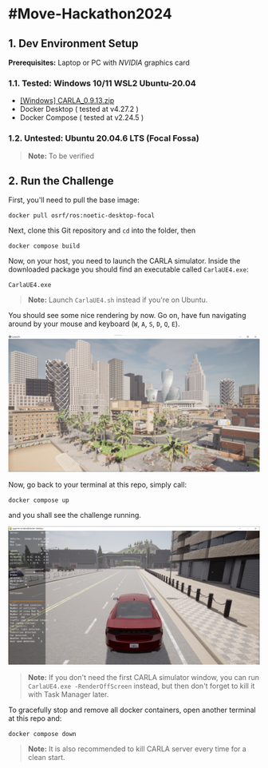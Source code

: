 # #Move-Hackathon2024

## 1. Dev Environment Setup

**Prerequisites:** Laptop or PC with *NVIDIA* graphics card

### 1.1. Tested: Windows 10/11 WSL2 Ubuntu-20.04

- [[Windows] CARLA_0.9.13.zip](https://carla-releases.s3.us-east-005.backblazeb2.com/Windows/CARLA_0.9.13.zip)
- Docker Desktop ( tested at v4.27.2 )
- Docker Compose ( tested at v2.24.5 )

### 1.2. Untested: Ubuntu 20.04.6 LTS (Focal Fossa)

> **Note:** To be verified

## 2. Run the Challenge

First, you'll need to pull the base image:

```
docker pull osrf/ros:noetic-desktop-focal
```

Next, clone this Git repository and `cd` into the folder, then

```
docker compose build
```

Now, on your host, you need to launch the CARLA simulator. Inside the downloaded package you should find an executable called `CarlaUE4.exe`:

```
CarlaUE4.exe
```

> **Note:** Launch `CarlaUE4.sh` instead if you're on Ubuntu.

You should see some nice rendering by now. Go on, have fun navigating around by your mouse and keyboard (`W`, `A`, `S`, `D`, `Q`, `E`).

![CarlaUE4 simulator started](./doc/images/carla_started.png)

Now, go back to your terminal at this repo, simply call:

```
docker compose up
```

and you shall see the challenge running.

![Game started](./doc/images/pygame_started.png)

> **Note:** If you don't need the first CARLA simulator window, you can run `CarlaUE4.exe -RenderOffScreen` instead, but then don't forget to kill it with Task Manager later.

To gracefully stop and remove all docker containers, open another terminal at this repo and:

```
docker compose down
```

> **Note:** It is also recommended to kill CARLA server every time for a clean start.